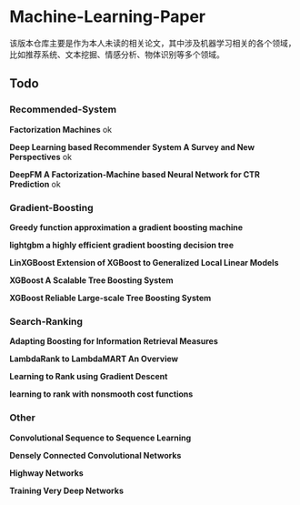 # Machine-Learning-Paper #

该版本仓库主要是作为本人未读的相关论文，其中涉及机器学习相关的各个领域，比如推荐系统、文本挖掘、情感分析、物体识别等多个领域。

## Todo ##

### Recommended-System ###

**Factorization Machines** ok

**Deep Learning based Recommender System A Survey and New Perspectives** ok

**DeepFM A Factorization-Machine based Neural Network for CTR Prediction** ok

### Gradient-Boosting ###

**Greedy function approximation a gradient boosting machine**

**lightgbm a highly efficient gradient boosting decision tree**

**LinXGBoost Extension of XGBoost to Generalized Local Linear Models**

**XGBoost A Scalable Tree Boosting System**

**XGBoost Reliable Large-scale Tree Boosting System**

### Search-Ranking ###

**Adapting Boosting for Information Retrieval Measures**

**LambdaRank to LambdaMART An Overview**

**Learning to Rank using Gradient Descent**

**learning to rank with nonsmooth cost functions**

### Other ###

**Convolutional Sequence to Sequence Learning**

**Densely Connected Convolutional Networks**

**Highway Networks**

**Training Very Deep Networks**